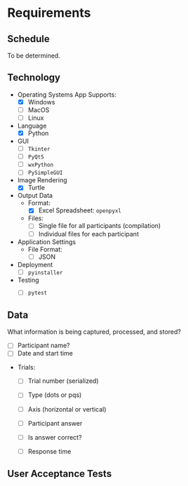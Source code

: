 # Requirements

## Schedule
To be determined.

## Technology
* Operating Systems App Supports:
  * [x] Windows
  * [ ] MacOS
  * [ ] Linux
* Language
  * [x] Python
* GUI
  * [ ] `Tkinter`
  * [ ] `PyQt5`
  * [ ] `wxPython`
  * [ ] `PySimpleGUI`
* Image Rendering
  * [x] Turtle
* Output Data
  * Format:
    * [x] Excel Spreadsheet: `openpyxl`
  * Files:
    * [ ] Single file for all participants (compilation)
    * [ ] Individual files for each participant
* Application Settings
  * File Format:
    * [ ] JSON
* Deployment
  * [ ] `pyinstaller`
* Testing
  * [ ] `pytest`


## Data
What information is being captured, processed, and stored?

* [ ] Participant name?
* [ ] Date and start time
* Trials:
    * [ ] Trial number (serialized)
    * [ ] Type (dots or pqs)
    * [ ] Axis (horizontal or vertical)
    * [ ] Participant answer
    * [ ] Is answer correct?
    * [ ] Response time



## User Acceptance Tests

